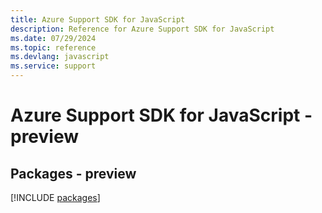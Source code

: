 ```yaml
---
title: Azure Support SDK for JavaScript
description: Reference for Azure Support SDK for JavaScript
ms.date: 07/29/2024
ms.topic: reference
ms.devlang: javascript
ms.service: support
---
```

# Azure Support SDK for JavaScript - preview
## Packages - preview
[!INCLUDE [packages](support-index.md)]